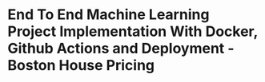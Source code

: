 # End To End Machine Learning Project Implementation With Docker, Github Actions and Deployment - Boston House Pricing
